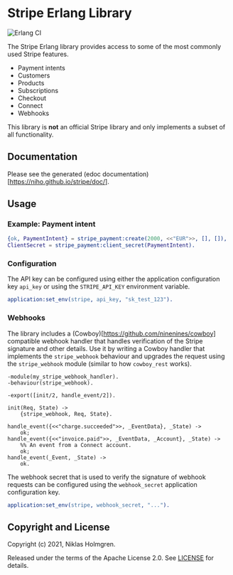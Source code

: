 Stripe Erlang Library
=====================

![Erlang CI](https://github.com/niho/stripe/workflows/Erlang%20CI/badge.svg)

The Stripe Erlang library provides access to some of the most commonly used Stripe features.

- Payment intents
- Customers
- Products
- Subscriptions
- Checkout
- Connect
- Webhooks

This library is **not** an official Stripe library and only implements a subset of
all functionality.

Documentation
-------------

Please see the generated (edoc documentation)[https://niho.github.io/stripe/doc/].

Usage
-----

### Example: Payment intent

```erlang
{ok, PaymentIntent} = stripe_payment:create(2000, <<"EUR">>, [], []),
ClientSecret = stripe_payment:client_secret(PaymentIntent).
```

### Configuration

The API key can be configured using either the application configuration key `api_key`
or using the `STRIPE_API_KEY` environment variable.

```erlang
application:set_env(stripe, api_key, "sk_test_123").
```

### Webhooks

The library includes a (Cowboy)[https://github.com/ninenines/cowboy] compatible webhook
handler that handles verification of the Stripe signature and other details. Use it by
writing a Cowboy handler that implements the `stripe_webhook` behaviour and upgrades the
request using the `stripe_webhook` module (similar to how `cowboy_rest` works).

```
-module(my_stripe_webhook_handler).
-behaviour(stripe_webhook).

-export([init/2, handle_event/2]).

init(Req, State) ->
    {stripe_webhook, Req, State}.

handle_event({<<"charge.succeeded">>, _EventData}, _State) ->
    ok;
handle_event({<<"invoice.paid">>, _EventData, _Account}, _State) ->
    %% An event from a Connect account.
    ok;
handle_event(_Event, _State) ->
    ok.
```

The webhook secret that is used to verify the signature of webhook requests can be
configured using the `webhook_secret` application configuration key.

```erlang
application:set_env(stripe, webhook_secret, "...").
```


Copyright and License
---------------------

Copyright (c) 2021, Niklas Holmgren.

Released under the terms of the Apache License 2.0. See [LICENSE](./LICENSE) for details.
